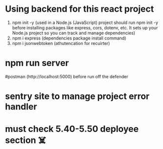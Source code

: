 # Using backend for this react project
1. npm init -y (used in a Node.js (JavaScript) project should run npm init -y before installing packages like express, cors, dotenv, etc. It sets up your Node.js project so you can track and manage dependencies)
2. npm i express  (dependencies package install command)
3. npm i jsonwebtoken (athutencation for recuirter)

# npm run server 
#postman (http://localhost:5000)   before run off the defender 

# sentry site to manage project error handler

# must check 5.40-5.50 deployee section  ☠️